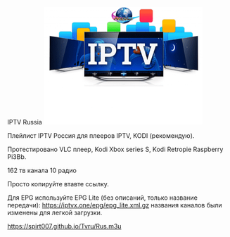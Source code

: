 IPTV Russia
![Image alt](https://github.com/Spirt007/Tvru/blob/Master/IMG_20231109_124228.png)
 
Плейлист IPTV Россия для плееров IPTV, KODI (рекомендую).

Протестировано VLC плеер, Kodi Xbox series S, Kodi Retropie Raspberry Pi3Bb.

162 тв канала 10 радио

Просто копируйте втавте ссылку.

Для EPG используйте EPG Lite (без описаний, только название передачи): https://iptvx.one/epg/epg_lite.xml.gz названия каналов были изменены для легкой загрузки.

 https://spirt007.github.io/Tvru/Rus.m3u
